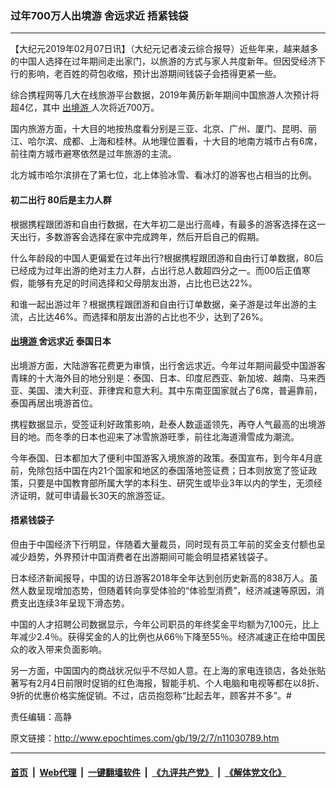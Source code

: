 ### 过年700万人出境游 舍远求近 捂紧钱袋
------------------------

<p>
 【大纪元2019年02月07日讯】（大纪元记者凌云综合报导）近些年来，越来越多的中国人选择在过年期间走出家门，以旅游的方式与家人共度新年。但因受经济下行的影响，老百姓的荷包收缩，预计出游期间钱袋子会捂得更紧一些。
</p>
<p>
 综合携程网等几大在线旅游平台数据，2019年黄历新年期间中国旅游人次预计将超4亿，其中
 <a href="http://www.epochtimes.com/gb/tag/%E5%87%BA%E5%A2%83%E6%B8%B8.html">
  出境游
 </a>
 人次将近700万。
 <span class="Apple-converted-space">
 </span>
</p>
<p>
 国内旅游方面，十大目的地按热度看分别是三亚、北京、广州、厦门、昆明、丽江、哈尔滨、成都、上海和桂林。从地理位置看，十大目的地南方城市占有6席，前往南方城市避寒依然是过年旅游的主流。
</p>
<p>
 北方城市哈尔滨排在了第七位，北上体验冰雪、看冰灯的游客也占相当的比例。
</p>
<h4>
 初二出行 80后是主力人群
</h4>
<p>
 根据携程跟团游和自由行数据，在大年初二是出行高峰，有最多的游客选择在这一天出行，多数游客会选择在家中完成跨年，然后开启自己的假期。
 <span class="Apple-converted-space">
 </span>
</p>
<p>
 什么年龄段的中国人更偏爱在过年出行?根据携程跟团游和自由行订单数据，80后已经成为过年出游的绝对主力人群，占出行总人数超四分之一。而00后正值寒假，能够有充足的时间选择和父母朋友出游，占比也已达22%。
 <span class="Apple-converted-space">
 </span>
</p>
<p>
 和谁一起出游过年？根据携程跟团游和自由行订单数据，亲子游是过年出游的主流，占比达46%。而选择和朋友出游的占比也不少，达到了26%。
</p>
<h4>
 <a href="http://www.epochtimes.com/gb/tag/%E5%87%BA%E5%A2%83%E6%B8%B8.html">
  出境游
 </a>
 舍远求近 泰国日本
</h4>
<p>
 出境游方面，大陆游客花费更为审慎，出行舍远求近。今年过年期间最受中国游客青睐的十大海外目的地分别是：泰国、日本、印度尼西亚、新加坡、越南、马来西亚、美国、澳大利亚、菲律宾和意大利。其中东南亚国家就占了6席，普遍靠前，泰国再居出境游首位。
</p>
<p>
 携程数据显示，受签证利好政策影响，赴泰人数遥遥领先，再夺人气最高的出境游目的地。而冬季的日本也迎来了冰雪旅游旺季，前往北海道滑雪成为潮流。
</p>
<p>
 今年泰国、日本都加大了便利中国游客入境旅游的政策。泰国宣布，到今年4月底前，免除包括中国在内21个国家和地区的泰国落地签证费；日本则放宽了签证政策，只要是中国教育部所属大学的本科生、研究生或毕业3年以内的学生，无须经济证明，就可申请最长30天的旅游签证。
</p>
<h4>
 捂紧钱袋子
</h4>
<p>
 但由于中国经济下行明显，伴随着大量裁员，同时现有员工年前的奖金支付额也呈减少趋势，外界预计中国消费者在出游期间可能会明显捂紧钱袋子。
 <span class="Apple-converted-space">
 </span>
</p>
<p>
 日本经济新闻报导，中国的访日游客2018年全年达到创历史新高的838万人。虽然人数呈现增加态势，但随着转向享受体验的“体验型消费”，经济减速等原因，消费支出连续3年呈现下滑态势。
</p>
<p>
 中国的人才招聘公司数据显示，今年公司职员的年终奖金平均额为7,100元，比上年减少2.4％。获得奖金的人的比例也从66％下降至55％。经济减速正在给中国民众的收入带来负面影响。
</p>
<p>
 另一方面，中国国内的商战状况似乎不尽如人意。在上海的家电连锁店，各处张贴著写有2月4日前限时促销的红色海报，智能手机、个人电脑和电视等都在以8折、9折的优惠价格实施促销。不过，店员抱怨称“比起去年，顾客并不多”。#
</p>
<p>
 责任编辑：高静
</p>

原文链接：http://www.epochtimes.com/gb/19/2/7/n11030789.htm


------------------------
#### [首页](https://github.com/gfw-breaker/banned-news/blob/master/README.md) &nbsp;|&nbsp; [Web代理](https://github.com/labour-camp/helloworld) &nbsp;|&nbsp; [一键翻墙软件](https://github.com/gfw-breaker/nogfw/blob/master/README.md) &nbsp;|&nbsp; [《九评共产党》](https://github.com/gfw-breaker/9ping.md/blob/master/README.md#九评之一评共产党是什么) &nbsp;|&nbsp; [《解体党文化》](https://github.com/gfw-breaker/jtdwh.md/blob/master/README.md#绪论)


